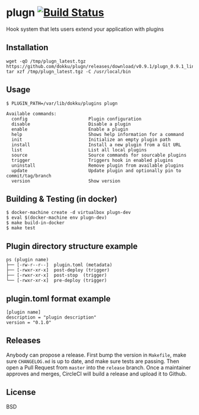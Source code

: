 # plugn [![Build Status](https://img.shields.io/circleci/project/dokku/plugn/master.svg?style=flat-square "Build Status")](https://circleci.com/gh/dokku/plugn/tree/master)

Hook system that lets users extend your application with plugins

## Installation

```shell
wget -qO /tmp/plugn_latest.tgz https://github.com/dokku/plugn/releases/download/v0.9.1/plugn_0.9.1_linux_amd64.tgz
tar xzf /tmp/plugn_latest.tgz -C /usr/local/bin
```

## Usage
```
$ PLUGIN_PATH=/var/lib/dokku/plugins plugn

Available commands:
  config                       Plugin configuration
  disable                      Disable a plugin
  enable                       Enable a plugin
  help                         Shows help information for a command
  init                         Initialize an empty plugin path
  install                      Install a new plugin from a Git URL
  list                         List all local plugins
  source                       Source commands for sourcable plugins
  trigger                      Triggers hook in enabled plugins
  uninstall                    Remove plugin from available plugins
  update                       Update plugin and optionally pin to commit/tag/branch
  version                      Show version
```

## Building & Testing (in docker)
```
$ docker-machine create -d virtualbox plugn-dev
$ eval $(docker-machine env plugn-dev)
$ make build-in-docker
$ make test
```

## Plugin directory structure example
```
ps (plugin name)
├── [-rw-r--r--]  plugin.toml (metadata)
├── [-rwxr-xr-x]  post-deploy (trigger)
├── [-rwxr-xr-x]  post-stop  (trigger)
└── [-rwxr-xr-x]  pre-deploy (trigger)
```

## plugin.toml format example
```
[plugin name]
description = "plugin description"
version = "0.1.0"
```

## Releases

Anybody can propose a release. First bump the version in `Makefile`, make sure `CHANGELOG.md` is up to date, and make sure tests are passing. Then open a Pull Request from `master` into the `release` branch. Once a maintainer approves and merges, CircleCI will build a release and upload it to Github.

## License

BSD
